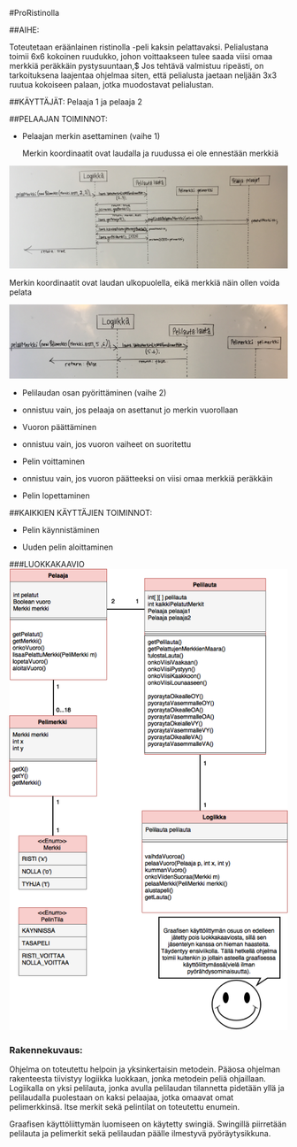 #ProRistinolla


##AIHE:

Toteutetaan eräänlainen ristinolla -peli kaksin pelattavaksi. Pelialustana toimii 6x6 kokoinen ruudukko, johon voittaakseen tulee saada viisi omaa merkkiä peräkkäin pystysuuntaan,$
        Jos tehtävä valmistuu ripeästi, on tarkoituksena laajentaa ohjelmaa siten, että pelialusta jaetaan neljään 3x3 ruutua kokoiseen palaan, jotka muodostavat pelialustan.

##KÄYTTÄJÄT:    Pelaaja 1 ja pelaaja 2

##PELAAJAN TOIMINNOT:


- Pelaajan merkin asettaminen (vaihe 1)

   Merkin koordinaatit ovat laudalla ja ruudussa ei ole ennestään merkkiä

![sekvenssikaavio1](merkinPelaaminen1.jpg)

   Merkin koordinaatit ovat laudan ulkopuolella, eikä merkkiä näin ollen voida pelata

![sekvenssikaavio2](merkinPelaaminen2.jpg)

- Pelilaudan osan pyörittäminen (vaihe 2)

 - onnistuu vain, jos pelaaja on asettanut jo merkin vuorollaan

- Vuoron päättäminen

 - onnistuu vain, jos vuoron vaiheet on suoritettu

- Pelin voittaminen

 - onnistuu vain, jos vuoron päätteeksi on viisi omaa merkkiä peräkkäin

- Pelin lopettaminen


##KAIKKIEN KÄYTTÄJIEN TOIMINNOT:

- Pelin käynnistäminen

- Uuden pelin aloittaminen


###LUOKKAKAAVIO
![Luokkakaavio](Luokkakaavio.png)


### Rakennekuvaus:
Ohjelma on toteutettu helpoin ja yksinkertaisin metodein. Pääosa ohjelman rakenteesta tiivistyy logiikka luokkaan, jonka metodein peliä ohjaillaan. Logiikalla on yksi pelilauta, jonka avulla pelilaudan tilannetta pidetään yllä ja pelilaudalla puolestaan on kaksi pelaajaa, jotka omaavat omat pelimerkkinsä. Itse merkit sekä pelintilat on toteutettu enumein. 

Graafisen käyttöliittymän luomiseen on käytetty swingiä. Swingillä piirretään pelilauta ja pelimerkit sekä pelilaudan päälle ilmestyvä pyöräytysikkuna.
